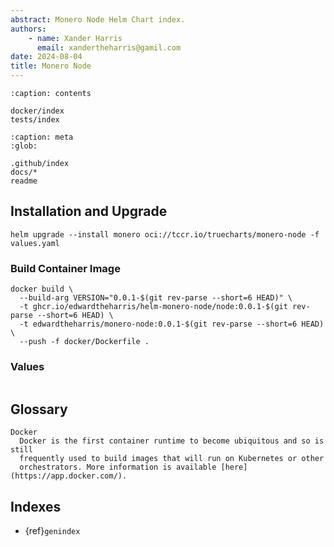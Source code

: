 ```yaml
---
abstract: Monero Node Helm Chart index.
authors:
    - name: Xander Harris
      email: xandertheharris@gamil.com
date: 2024-08-04
title: Monero Node
---
```


```{toctree}
:caption: contents

docker/index
tests/index
```

```{toctree}
:caption: meta
:glob:

.github/index
docs/*
readme
```

## Installation and Upgrade

```{code-block} shell
helm upgrade --install monero oci://tccr.io/truecharts/monero-node -f values.yaml
```

### Build Container Image

```{code-block} shell
docker build \
  --build-arg VERSION="0.0.1-$(git rev-parse --short=6 HEAD)" \
  -t ghcr.io/edwardtheharris/helm-monero-node/node:0.0.1-$(git rev-parse --short=6 HEAD) \
  -t edwardtheharris/monero-node:0.0.1-$(git rev-parse --short=6 HEAD) \
  --push -f docker/Dockerfile .
```

### Values

```{autoyaml} values.yaml
```

## Glossary

```{glossary}
Docker
  Docker is the first container runtime to become ubiquitous and so is still
  frequently used to build images that will run on Kubernetes or other
  orchestrators. More information is available [here](https://app.docker.com/).
```

## Indexes

- {ref}`genindex`
